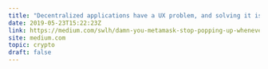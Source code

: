 ```yaml
---
title: "Decentralized applications have a UX problem, and solving it is the first step to wider adoption"
date: 2019-05-23T15:22:23Z
link: https://medium.com/swlh/damn-you-metamask-stop-popping-up-whenever-i-blink-a5bd14002920?utm_medium=RSS&utm_source=hune
site: medium.com
topic: crypto
draft: false
---
```

